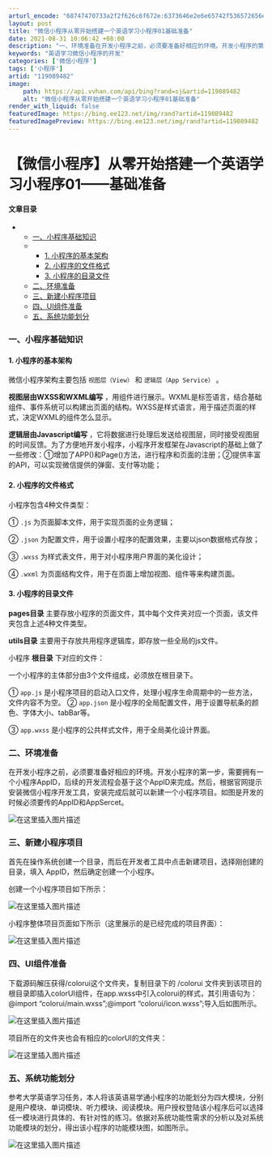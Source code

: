 ```yaml
---
arturl_encode: "68747470733a2f2f626c6f672e:6373646e2e6e65742f536572656e6469706974795f7a79782f:61727469636c652f64657461696c732f313139303839343832"
layout: post
title: "微信小程序从零开始搭建一个英语学习小程序01基础准备"
date: 2021-08-31 10:06:42 +08:00
description: "一、环境准备在开发小程序之前，必须要准备好相应的环境。开发小程序的第一步，需要拥有一个小程序AppI"
keywords: "英语学习微信小程序的开发"
categories: ['微信小程序']
tags: ['小程序']
artid: "119089482"
image:
    path: https://api.vvhan.com/api/bing?rand=sj&artid=119089482
    alt: "微信小程序从零开始搭建一个英语学习小程序01基础准备"
render_with_liquid: false
featuredImage: https://bing.ee123.net/img/rand?artid=119089482
featuredImagePreview: https://bing.ee123.net/img/rand?artid=119089482
---
```


# 【微信小程序】从零开始搭建一个英语学习小程序01——基础准备

#### 文章目录

* + [一、小程序基础知识](#_1)
  + - [1. 小程序的基本架构](#1__2)
    - [2. 小程序的文件格式](#2__6)
    - [3. 小程序的目录文件](#3__12)
  + [二、环境准备](#_21)
  + [三、新建小程序项目](#_24)
  + [四、UI组件准备](#UI_30)
  + [五、系统功能划分](#_35)

### 一、小程序基础知识

#### 1. 小程序的基本架构

微信小程序架构主要包括
`视图层（View）`
和
`逻辑层（App Service）`
。
  
**视图层由WXSS和WXML编写**
，用组件进行展示。WXML是标签语言，结合基础组件、事件系统可以构建出页面的结构。WXSS是样式语言，用于描述页面的样式，决定WXML的组件怎么显示。
  
**逻辑层由Javascript编写**
，它将数据进行处理后发送给视图层，同时接受视图层的时间反馈。为了方便地开发小程序，小程序开发框架在Javascript的基础上做了一些修改：①增加了APP()和Page()方法，进行程序和页面的注册；②提供丰富的API，可以实现微信提供的弹窗、支付等功能；

#### 2. 小程序的文件格式

小程序包含4种文件类型：
  
①
`.js`
为页面脚本文件，用于实现页面的业务逻辑；
  
②
`.json`
为配置文件，用于设置小程序的配置效果，主要以json数据格式存放；
  
③
`.wxss`
为样式表文件，用于对小程序用户界面的美化设计；
  
④
`.wxml`
为页面结构文件，用于在页面上增加视图、组件等来构建页面。

#### 3. 小程序的目录文件

**pages目录**
主要存放小程序的页面文件，其中每个文件夹对应一个页面，该文件夹包含上述4种文件类型。
  
**utils目录**
主要用于存放共用程序逻辑库，即存放一些全局的js文件。
  
小程序
**根目录**
下对应的文件：
  
一个小程序的主体部分由3个文件组成，必须放在根目录下。
  
①
`app.js`
是小程序项目的启动入口文件，处理小程序生命周期中的一些方法，文件内容不为空。 ②
`app.json`
是小程序的全局配置文件，用于设置导航条的颜色、字体大小、tabBar等。
  
③
`app.wxss`
是小程序的公共样式文件，用于全局美化设计界面。

### 二、环境准备

在开发小程序之前，必须要准备好相应的环境。开发小程序的第一步，需要拥有一个小程序AppID，后续的开发流程会基于这个AppID来完成。然后，根据官网提示安装微信小程序开发工具，安装完成后就可以新建一个小程序项目。如图是开发的时候必须要传的AppID和AppSercet。
  
![在这里插入图片描述](https://i-blog.csdnimg.cn/blog_migrate/4720db754227598d78866d4ce60451b9.png)

### 三、新建小程序项目

​ 首先在操作系统创建一个目录，而后在开发者工具中点击新建项目，选择刚创建的目录，填入 AppID，然后确定创建一个小程序。
  
创建一个小程序项目如下所示：
  
![在这里插入图片描述](https://i-blog.csdnimg.cn/blog_migrate/7a0ea4ec8f908275fc2294ce4e7d72d7.png)
  
小程序整体项目页面如下所示（这里展示的是已经完成的项目界面）：
  
![在这里插入图片描述](https://i-blog.csdnimg.cn/blog_migrate/711051b05531764a60e99cfef9bc6c21.png)

### 四、UI组件准备

下载源码解压获得/colorui这个文件夹，复制目录下的 /colorui 文件夹到该项目的根目录即插入colorUI组件，在app.wxss中引入colorui的样式，其引用语句为：@import “colorui/main.wxss”;@import “colorui/icon.wxss”;导入后如图所示。
  
![在这里插入图片描述](https://i-blog.csdnimg.cn/blog_migrate/73993e9e9c5e178e9154568da6a30b29.png)
  
项目所在的文件夹也会有相应的colorUI的文件夹：
  
![在这里插入图片描述](https://i-blog.csdnimg.cn/blog_migrate/bccfbd2f45ee8737f82ab4e8cbff0b75.png)

### 五、系统功能划分

参考大学英语学习任务，本人将该英语易学通小程序的功能划分为四大模块，分别是用户模块、单词模块、听力模块、阅读模块。用户授权登陆该小程序后可以选择任一模块进行具体的、有针对性的练习。依据对系统功能性需求的分析以及对系统功能模块的划分，得出该小程序的功能模块图，如图所示。
  
![在这里插入图片描述](https://i-blog.csdnimg.cn/blog_migrate/f24aa0ad653f3b66219c5114552bc3d3.png)